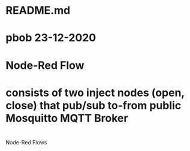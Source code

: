 # README.md
# pbob 23-12-2020
# Node-Red Flow
# consists of two inject nodes (open, close) that pub/sub to-from public Mosquitto MQTT Broker
#
Node-Red Flows
